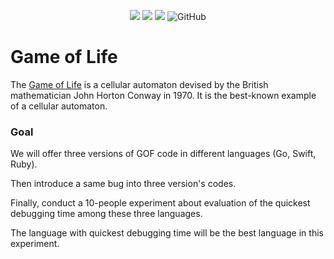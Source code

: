 <p align="center">
<img src="https://img.shields.io/badge/language-swift-orange.svg">
<img src="https://img.shields.io/badge/language-golang-blue.svg">
<img src="https://img.shields.io/badge/language-ruby-brown.svg">
<img alt="GitHub" src="https://img.shields.io/github/license/NCSU-S/game-of-life">
</p> 

# Game of Life
The [Game of Life](http://rosettacode.org/wiki/Conway%27s_Game_of_Life#Swift) is a   cellular automaton   devised by the British mathematician   John Horton Conway   in 1970.   It is the best-known example of a cellular automaton.

### Goal
We will offer three versions of GOF code in different languages (Go, Swift, Ruby).

Then introduce a same bug into three version's codes.

Finally, conduct a 10-people experiment about evaluation of the quickest debugging time among these three languages.

The language with quickest debugging time will be the best language in this experiment.
